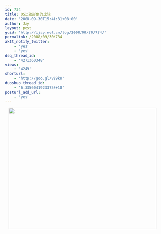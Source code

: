 ```yaml
---
id: 734
title: OS比较形象的比较
date: '2008-09-30T15:41:31+08:00'
author: Jay
layout: post
guid: 'http://ijay.net.cn/log/2008/09/30/734/'
permalink: /2008/09/30/734
aktt_notify_twitter:
    - 'yes'
    - 'yes'
dsq_thread_id:
    - '4271360348'
views:
    - '4249'
shorturl:
    - 'http://goo.gl/v29kn'
duoshuo_thread_id:
    - '6.3356041923375E+18'
posturl_add_url:
    - 'yes'
---
```


<p style="text-align: center;"><a href="http://jayxu.com/log/wp-content/uploads/2008/09/os.png"><img class="size-medium wp-image-733 aligncenter" title="os.png" src="http://jayxu.com/log/wp-content/uploads/2008/09/os.png" alt="" width="480" height="393" /></a></p>